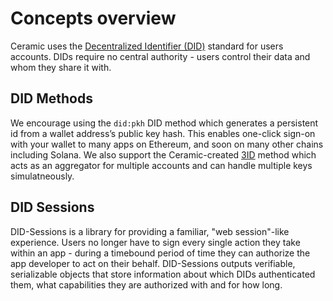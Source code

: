 # Concepts overview

Ceramic uses the [Decentralized Identifier (DID)](https://w3c.github.io/did-core/) standard for users accounts. DIDs require no central authority - users control their data and whom they share it with.

## DID Methods

We encourage using the `did:pkh` DID method which generates a persistent id from a wallet address’s public key hash. This enables one-click sign-on with your wallet to many apps on Ethereum, and soon on many other chains including Solana. We also support the Ceramic-created [3ID](https://developers.ceramic.network/docs/advanced/standards/accounts/3id-did/) method which acts as an aggregator for multiple accounts and can handle multiple keys simulatneously.

## DID Sessions

DID-Sessions is a library for providing a familiar, "web session"-like experience. Users no longer have to sign every single action they take within an app - during a timebound period of time they can authorize the app developer to act on their behalf. DID-Sessions outputs verifiable, serializable objects that store information about which DIDs authenticated them, what capabilities they are authorized with and for how long. 
